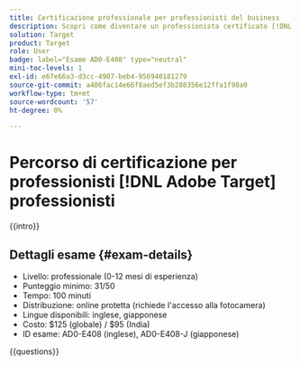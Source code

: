 ```yaml
---
title: Certificazione professionale per professionisti del business
description: Scopri come diventare un professionista certificato [!DNL Adobe Target] Business Practitioner.
solution: Target
product: Target
role: User
badge: label="Esame AD0-E408" type="neutral"
mini-toc-levels: 1
exl-id: e67e66a3-d3cc-4907-beb4-956940181279
source-git-commit: a406fac14e66f8aed5ef3b288356e12ffa1f98a0
workflow-type: tm+mt
source-wordcount: '57'
ht-degree: 0%

---
```


# Percorso di certificazione per professionisti [!DNL Adobe Target] professionisti

{{intro}}

## Dettagli esame {#exam-details}

* Livello: professionale (0-12 mesi di esperienza)
* Punteggio minimo: 31/50
* Tempo: 100 minuti
* Distribuzione: online protetta (richiede l&#39;accesso alla fotocamera)
* Lingue disponibili: inglese, giapponese
* Costo: $125 (globale) / $95 (India)
* ID esame: AD0-E408 (inglese), AD0-E408-J (giapponese)

{{questions}}

